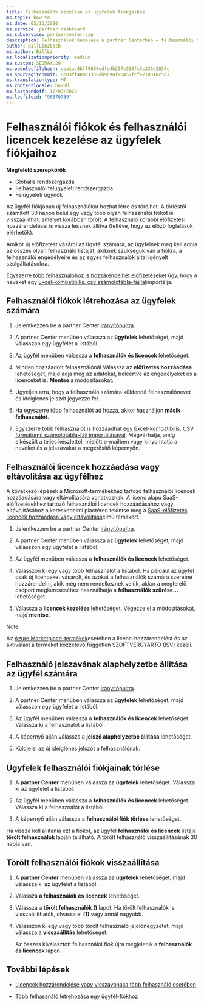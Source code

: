 ```yaml
---
title: Felhasználók kezelése az ügyfelek fiókjaihoz
ms.topic: how-to
ms.date: 05/13/2020
ms.service: partner-dashboard
ms.subservice: partnercenter-csp
description: Felhasználók kezelése a partner Centerben – felhasználói fiókok létrehozása, felhasználói licencek hozzáadása vagy eltávolítása, jelszavak alaphelyzetbe állítása, valamint a felhasználói fiókok törlése vagy visszaállítása.
author: BillLinzbach
ms.author: BillLi
ms.localizationpriority: medium
ms.custom: SEOMAY.20
ms.openlocfilehash: cea1ac8bff9690edfe4b257c910fc3c335d2836c
ms.sourcegitcommit: 6b03ff400d1350db9696f9b457fcfe710310c5d3
ms.translationtype: MT
ms.contentlocale: hu-HU
ms.lasthandoff: 12/03/2020
ms.locfileid: "96570739"
---
```

# <a name="manage-users-and-user-licenses-for-customer-accounts"></a>Felhasználói fiókok és felhasználói licencek kezelése az ügyfelek fiókjaihoz 

**Megfelelő szerepkörök**

- Globális rendszergazda
- Felhasználói felügyeleti rendszergazda
- Felügyeleti ügynök


Az ügyfél fiókjában új felhasználókat hozhat létre és törölhet. A törléstől számított 30 napon belül egy vagy több olyan felhasználói fiókot is visszaállíthat, amelyet korábban törölt. A felhasználó korábbi előfizetési hozzárendelései is vissza lesznek állítva (feltéve, hogy az előző foglalások elérhetők).

Amikor új előfizetést vásárol az ügyfél számára, az ügyfélnek meg kell adnia az összes olyan felhasználó listáját, akiknek szükségük van a fiókra, a felhasználói engedélyeire és az egyes felhasználók által igényelt szolgáltatásokra.  

Egyszerre [több felhasználóhoz is hozzárendelhet előfizetéseket](bulk-license-provisioning-for-multiple-users.md) úgy, hogy a neveket egy [Excel-kompatibilis. csv számolótábla-fájllal](adding-multiple-users-to-a-customer-account.md)importálja.

<a href="" id="createuseraccounts"></a>

## <a name="create-user-accounts-for-a-customer"></a>Felhasználói fiókok létrehozása az ügyfelek számára

1. Jelentkezzen be a partner Center [irányítópultra](https://partner.microsoft.com/dashboard).

2. A partner Center menüben válassza az **ügyfelek** lehetőséget, majd válasszon egy ügyfelet a listából.

3. Az ügyfél menüben válassza a **felhasználók és licencek** lehetőséget.

4. Minden hozzáadott felhasználónál Válassza az **előfizetés hozzáadása** lehetőséget, majd adja meg az adatokat, beleértve az engedélyeket és a licenceket is. **Mentse** a módosításokat.

5. Ügyeljen arra, hogy a felhasználó számára küldendő felhasználónevet és ideiglenes jelszót jegyezze fel.

6. Ha egyszerre több felhasználót ad hozzá, akkor használjon **másik felhasználót**.

7. Egyszerre több felhasználót is hozzáadhat [egy Excel-kompatibilis. CSV formátumú számolótábla-fájl importálásával](adding-multiple-users-to-a-customer-account.md). Megvárhatja, amíg elkészült a teljes készlettel, mielőtt e-mailben vagy kinyomtatja a neveket és a jelszavakat a megerősítő képernyőn.

<a href="" id="userlicensing"></a>

## <a name="add-or-remove-user-licenses-for-a-customer"></a>Felhasználói licencek hozzáadása vagy eltávolítása az ügyfélhez

A következő lépések a Microsoft-termékekhez tartozó felhasználói licencek hozzáadására vagy eltávolítására vonatkoznak. A licenc alapú SaaS-előfizetésekhez tartozó felhasználói licencek hozzáadásához vagy eltávolításához a kereskedelmi piactéren tekintse meg a [SaaS-előfizetés licencek hozzáadása vagy eltávolítása](csp-commercial-marketplace-manage.md#add-or-remove-licenses-for-a-saas-subscription)című témakört.

1. Jelentkezzen be a partner Center [irányítópultra](https://partner.microsoft.com/dashboard).

2. A partner Center menüben válassza az **ügyfelek** lehetőséget, majd válasszon egy ügyfelet a listából.

3. Az ügyfél menüben válassza a **felhasználók és licencek** lehetőséget.

4. Válasszon ki egy vagy több felhasználót a listából. Ha például az ügyfél csak új licenceket vásárolt, és azokat a felhasználók számára szeretné hozzárendelni, akik még nem rendelkeznek velük, akkor a megfelelő csoport megkereséséhez használhatja a **felhasználók szűrése...** lehetőséget.

5. Válassza a **licencek kezelése** lehetőséget. Végezze el a módosításokat, majd **mentse**.

> [!NOTE]
> Az [Azure Marketplace-termékek](csp-commercial-marketplace-manage.md#assign-licenses-and-activate-a-subscription-on-behalf-of-a-customer)esetében a licenc-hozzárendelést és az aktiválást a terméket közzétevő független SZOFTVERGYÁRTÓ (ISV) kezeli.

<a href="" id="resetpassword"></a>

## <a name="reset-a-users-password-for-a-customer"></a>Felhasználó jelszavának alaphelyzetbe állítása az ügyfél számára

1. Jelentkezzen be a partner Center [irányítópultra](https://partner.microsoft.com/dashboard).

2. A partner Center menüben válassza az **ügyfelek** lehetőséget, majd válasszon egy ügyfelet a listából.

3. Az ügyfél menüben válassza a **felhasználók és licencek** lehetőséget. Válassza ki a felhasználót a listából.

4. A képernyő alján válassza a **jelszó alaphelyzetbe állítása** lehetőséget. 

5. Küldje el az új ideiglenes jelszót a felhasználónak.

<a href="" id="deleteuseraccounts"></a>

## <a name="delete-user-accounts-for-a-customer"></a>Ügyfelek felhasználói fiókjainak törlése

1. A **partner Center** menüben válassza az **ügyfelek** lehetőséget. Válassza ki az ügyfelet a listából.

2. Az ügyfél menüben válassza a **felhasználók és licencek** lehetőséget. Válassza ki a felhasználót a listából.

3. A képernyő alján válassza a **felhasználói fiók törlése** lehetőséget.

Ha vissza kell állítania ezt a fiókot, az ügyfél **felhasználói és licencek** listája **törölt felhasználók** lapján található. A törölt felhasználó visszaállításának 30 napja van.

<a href="" id="restoreuseraccounts"></a>

## <a name="restore-deleted-user-accounts"></a>Törölt felhasználói fiókok visszaállítása

1. A **partner Center** menüben válassza az **ügyfelek** lehetőséget, majd válassza ki az ügyfelet a listából.

2. Válassza **a felhasználók és licencek** lehetőséget.

3. Válassza a **törölt felhasználók ()** lapot. Ha törölt felhasználók is visszaállíthatók, olvassa el **(1)** vagy annál nagyobb.

4. Válasszon ki egy vagy több törölt felhasználó jelölőnégyzetet, majd válassza a **visszaállítás** lehetőséget.

    Az összes kiválasztott felhasználói fiók újra megjelenik a **felhasználók és licencek** lapon.

## <a name="next-steps"></a>További lépések

- [Licencek hozzárendelése vagy visszavonása több felhasználó esetében](bulk-license-provisioning-for-multiple-users.md)

- [Több felhasználó létrehozása egy ügyfél-fiókhoz](adding-multiple-users-to-a-customer-account.md)